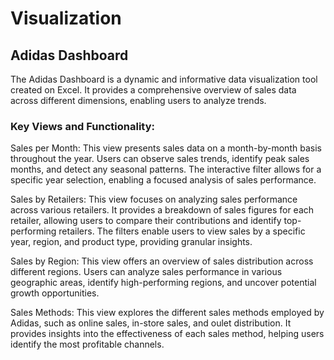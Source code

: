 # Visualization

## Adidas Dashboard
The Adidas Dashboard is a dynamic and informative data visualization tool created on Excel. It provides a comprehensive overview of sales data across different dimensions, enabling users to analyze trends.

### Key Views and Functionality:

Sales per Month: This view presents sales data on a month-by-month basis throughout the year. Users can observe sales trends, identify peak sales months, and detect any seasonal patterns. The interactive filter allows for a specific year selection, enabling a focused analysis of sales performance.

Sales by Retailers: This view focuses on analyzing sales performance across various retailers. It provides a breakdown of sales figures for each retailer, allowing users to compare their contributions and identify top-performing retailers. The filters enable users to view sales by a specific year, region, and product type, providing granular insights.

Sales by Region: This view offers an overview of sales distribution across different regions. Users can analyze sales performance in various geographic areas, identify high-performing regions, and uncover potential growth opportunities.

Sales Methods: This view explores the different sales methods employed by Adidas, such as online sales, in-store sales, and oulet distribution. It provides insights into the effectiveness of each sales method, helping users identify the most profitable channels.
